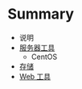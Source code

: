 # Summary

* 说明
* [服务器工具](fu_wu_qi_gong_ju.md)
   * CentOS
* [存储](cun_chu.md)
* [Web 工具](web_gong_ju.md)

